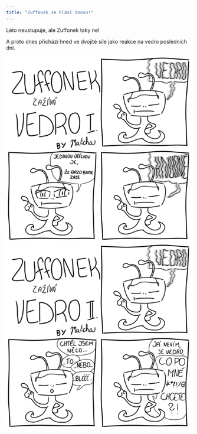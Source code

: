 ```yaml
---
title: "Zuffonek se hlásí znovu!"
---
```

Léto neustupuje, ale Zuffonek taky ne! 

A proto dnes přichází hned ve dvojité síle jako reakce na vedro posledních dní. 

![z_vedro1](/assets/img/zuffonek/z_25.png)
![z_vedro2](/assets/img/zuffonek/z_26.png)

